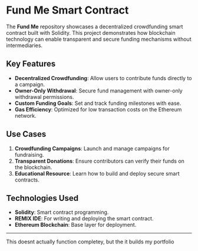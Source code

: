 
# Fund Me Smart Contract

The **Fund Me** repository showcases a decentralized crowdfunding smart contract built with Solidity. This project demonstrates how blockchain technology can enable transparent and secure funding mechanisms without intermediaries.

## Key Features

- **Decentralized Crowdfunding**: Allow users to contribute funds directly to a campaign.
- **Owner-Only Withdrawal**: Secure fund management with owner-only withdrawal permissions.
- **Custom Funding Goals**: Set and track funding milestones with ease.
- **Gas Efficiency**: Optimized for low transaction costs on the Ethereum network.

## Use Cases

1. **Crowdfunding Campaigns**: Launch and manage campaigns for fundraising.
2. **Transparent Donations**: Ensure contributors can verify their funds on the blockchain.
3. **Educational Resource**: Learn how to build and deploy secure smart contracts.

## Technologies Used

- **Solidity**: Smart contract programming.
- **REMIX IDE**: For writing and deploying the smart contract.
- **Ethereum Blockchain**: Base layer for deployment.

---

This doesnt actually function completey, but the it builds my portfolio
